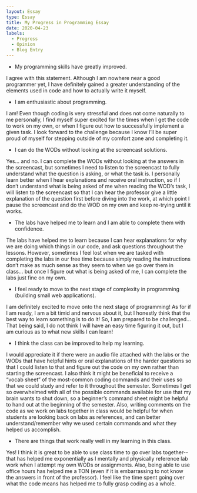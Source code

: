 ```yaml
---
layout: Essay
type: Essay
title: My Progress in Programming Essay
date: 2020-04-23
labels:
  - Progress
  - Opinion
  - Blog Entry
---
```


 - My programming skills have greatly improved.

I agree with this statement.  Although I am nowhere near a good programmer yet, I have definitely gained a greater understanding of the elements used in code and how to actually write it myself.

 - I am enthusiastic about programming.

I am!  Even though coding is very stressful and does not come naturally to me personally, I find myself super excited for the times when I get the code to work on my own, or when I figure out how to successfully implement a given task.  I look forward to the challenge because I know I’ll be super proud of myself for stepping outside of my comfort zone and completing it.

 - I can do the WODs without looking at the screencast solutions.

Yes… and no.  I can complete the WODs without looking at the answers in the screencast, but sometimes I need to listen to the screencast to fully understand what the question is asking, or what the task is.  I personally learn better when I hear explanations and receive oral instruction, so if I don’t understand what is being asked of me when reading the WOD’s task, I will listen to the screencast so that I can hear the professor give a little explanation of the question first before diving into the work, at which point I pause the screencast and do the WOD on my own and keep re-trying until it works.

 - The labs have helped me to learn and I am able to complete them with confidence.

The labs have helped me to learn because I can hear explanations for why we are doing which things in our code, and ask questions throughout the lessons.  However, sometimes I feel lost when we are tasked with completing the labs in our free time because simply reading the instructions don’t make as much sense as they seem to when we go over them in class… but once I figure out what is being asked of me, I can complete the labs just fine on my own.

 - I feel ready to move to the next stage of complexity in programming (building small web applications).

I am definitely excited to move onto the next stage of programming!  As for if I am ready, I am a bit timid and nervous about it, but I honestly think that the best way to learn something is to do it!  So, I am prepared to be challenged… That being said, I do not think I will have an easy time figuring it out, but I am curious as to what new skills I can learn!

 - I think the class can be improved to help my learning.

I would appreciate it if there were an audio file attached with the labs or the WODs that have helpful hints or oral explanations of the harder questions so that I could listen to that and figure out the code on my own rather than starting the screencast.  I also think it might be beneficial to receive a “vocab sheet” of the most-common coding commands and their uses so that we could study and refer to it throughout the semester.  Sometimes I get so overwhelmed with all of the possible commands available for use that my brain wants to shut down, so a beginner’s command sheet might be helpful to hand out at the beginning of the semester.  Also, writing comments on the code as we work on labs together in class would be helpful for when students are looking back on labs as references, and can better understand/remember why we used certain commands and what they helped us accomplish.

 - There are things that work really well in my learning in this class.

Yes!  I think it is great to be able to use class time to go over labs together--that has helped me exponentially as I mentally and physically reference lab work when I attempt my own WODs or assignments.  Also, being able to use office hours has helped me a TON (even if it is embarrassing to not know the answers in front of the professor).  I feel like the time spent going over what the code means has helped me to fully grasp coding as a whole.
